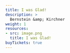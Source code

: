 ```yaml
---
title: I was Glad!
description: >
  Bernstein &amp; Kirchner
weight: 1
resources:
- src: image.png
  title: I was Glad!
buyTickets: true
---
```

